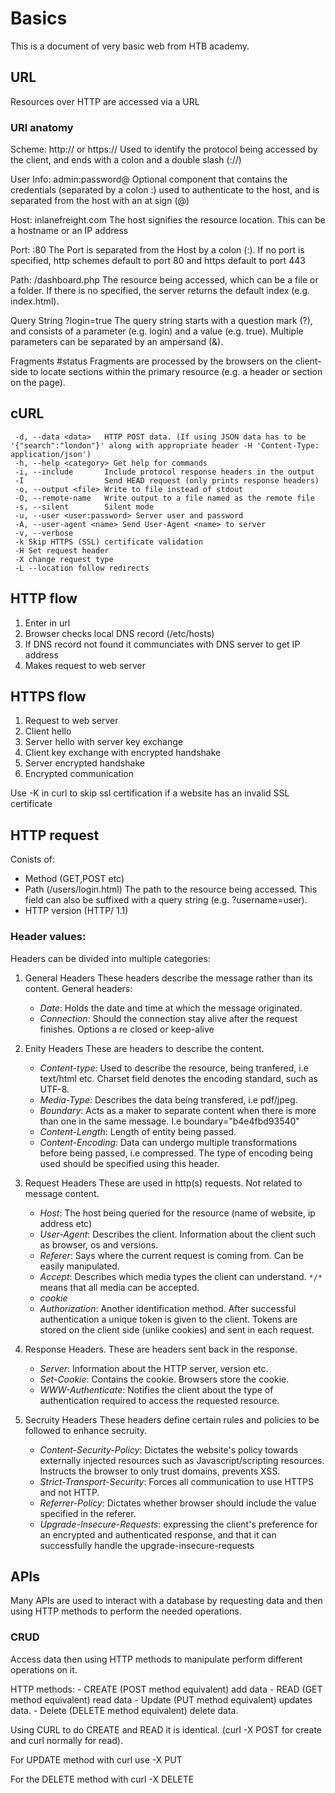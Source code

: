 # Basics

This is a document of very basic web from HTB academy. 

## URL

Resources over HTTP are accessed via a URL

### URl anatomy

Scheme: http:// or https:// Used to identify the protocol being accessed by the client, and ends with a colon and a double slash (://)

User Info: 	admin:password@ Optional component that contains the credentials (separated by a colon :) used to authenticate to the host, and is separated from the host with an at sign (@)

Host: inlanefreight.com	The host signifies the resource location. This can be a hostname or an IP address

Port: :80 The Port is separated from the Host by a colon (:). If no port is specified, http schemes default to port 80 and https default to port 443

Path: /dashboard.php The resource being accessed, which can be a file or a folder. If there is no specified, the server returns the default index (e.g. index.html).

Query String 	?login=true The query string starts with a question mark (?), and consists of a parameter (e.g. login) and a value (e.g. true). Multiple parameters can be separated 
by an ampersand (&).

Fragments #status Fragments are processed by the browsers on the client-side to locate sections within the primary resource (e.g. a header or section on the page).

## cURL

```
 -d, --data <data>   HTTP POST data. (If using JSON data has to be '{"search":"london"}' along with appropriate header -H 'Content-Type: application/json')
 -h, --help <category> Get help for commands
 -i, --include       Include protocol response headers in the output
 -I                  Send HEAD request (only prints response headers)
 -o, --output <file> Write to file instead of stdout
 -O, --remote-name   Write output to a file named as the remote file
 -s, --silent        Silent mode
 -u, --user <user:password> Server user and password
 -A, --user-agent <name> Send User-Agent <name> to server
 -v, --verbose  
 -k Skip HTTPS (SSL) certificate validation
 -H Set request header
 -X change request type
 -L --location follow redirects
 ```
## HTTP flow

1) Enter in url
2) Browser checks local DNS record (/etc/hosts)
3) If DNS record not found it communciates with DNS server to get IP address
4) Makes request to web server

## HTTPS flow

1) Request to web server
2) Client hello
3) Server hello with server key exchange
4) Client key exchange with encrypted handshake
5) Server encrypted handshake
6) Encrypted communication

Use -K in curl to skip ssl certification if a website has an invalid SSL certificate

## HTTP request

Conists of:

- Method (GET,POST etc)
- Path 	(/users/login.html) The path to the resource being accessed. This field can also be suffixed with a query string (e.g. ?username=user).
- HTTP version (HTTP/ 1.1)

### Header values: 

Headers can be divided into multiple categories: 

1) General Headers
	These headers describe the message rather than its content. General headers:

	- *Date*: Holds the date and time at which the message originated. 
	- *Connection*: Should the connection stay alive after the request finishes. Options a re closed or keep-alive

2) Enity Headers
	These are headers to describe the content.

	- *Content-type*: Used to describe the resource, being tranfered, i.e text/html etc. Charset field denotes the encoding standard, such as UTF-8.
	- *Media-Type*: Describes the data being transfered, i.e pdf/jpeg. 
	- *Boundary*: Acts as a maker to separate content when there is more than one in the same message. I.e boundary="b4e4fbd93540"
	- *Content-Length*: Length of entity being passed.
	- *Content-Encoding*: Data can undergo multiple transformations before being passed, i.e compressed. The type of encoding being used should be specified using this header.

3) Request Headers
	These are used in http(s) requests. Not related to message content.

	- *Host*: The host being queried for the resource (name of website, ip address etc)
	- *User-Agent*: Describes the client. Information about the client such as browser, os and versions.
	- *Referer*: Says where the current request is coming from. Can be easily manipulated.
	- *Accept*: Describes which media types the client can understand. ```*/*``` means that all media can be accepted.
	- *cookie*
	- *Authorization*: Another identification method. After successful authentication a unique token is given to the client. Tokens are stored on the client side (unlike cookies) and sent in each request. 


4) Response Headers.
	These are headers sent back in the response.

	- *Server*: Information about the HTTP server, version etc.
	- *Set-Cookie*: Contains the cookie. Browsers store the cookie.
	- *WWW-Authenticate*: Notifies the client about the type of authentication required to access the requested resource.

5) Secruity Headers
	These headers define certain rules and policies to be followed to enhance secruity.

	- *Content-Security-Policy*: Dictates the website's policy towards externally injected resources such as Javascript/scripting resources. Instructs the browser to only trust domains, prevents XSS.
	- *Strict-Transport-Security*: Forces all communication to use HTTPS and not HTTP.
	- *Referrer-Policy*: Dictates whether browser should include the value specified in the referer.
	- *Upgrade-Insecure-Requests*: expressing the client's preference for an encrypted and authenticated response, and that it can successfully handle the upgrade-insecure-requests

## APIs

Many APIs are used to interact with a database by requesting data and then using HTTP methods to perform the needed operations.

### CRUD 

Access data then using HTTP methods to manipulate perform different operations on it. 

HTTP methods:
	- CREATE (POST method equivalent) add data
	- READ (GET method equivalent) read data
	- Update (PUT method equivalent) updates data.
	- Delete (DELETE method equivalent) delete data.

Using CURL to do CREATE and READ it is identical. (curl -X POST for create and curl normally for read).

For UPDATE method with curl use -X PUT

For the DELETE method with curl -X DELETE